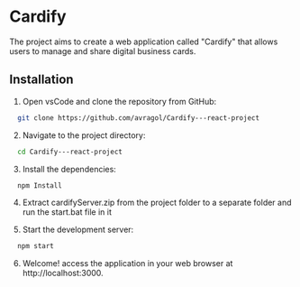 
# Cardify

The project aims to create a web application called "Cardify" that allows users to manage and share digital business cards.



## Installation

1. Open vsCode and clone the repository from GitHub:

```bash
  git clone https://github.com/avragol/Cardify---react-project
```
2. Navigate to the project directory:

```bash
  cd Cardify---react-project
```
3. Install the dependencies:

```bash
  npm Install
```
4. Extract cardifyServer.zip from the project folder to a separate folder and run the start.bat file in it

5. Start the development server:

```bash
  npm start
```

6. Welcome! access the application in your web browser at http://localhost:3000.

    